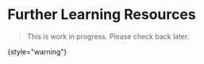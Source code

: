 # Further Learning Resources

> This is work in progress. Please check back later.
> 
{style="warning"}

